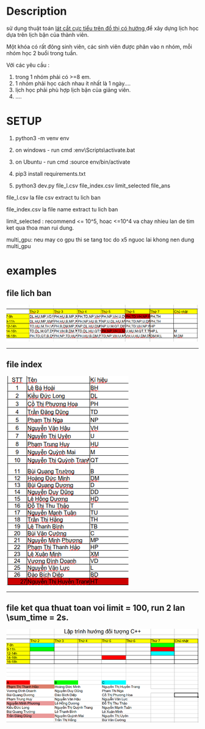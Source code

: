 # Description

sử dụng thuật toán [lát cắt cực tiểu trên đồ thị có hướng ](https://en.wikipedia.org/wiki/Max-flow_min-cut_theorem) để xây dựng lịch học dựa trên lịch bận của thành viên.

Một khóa có rất đông sinh viên, các sinh viên được phân vào n nhóm, mỗi nhóm học 2 buổi trong tuần.

Với các yêu cầu : 

1. trong 1 nhóm phải có >=8 em.
2. 1 nhóm phải học cách nhau ít nhất là 1 ngày....
3. lịch học phải phù hợp lịch bận của giảng viên.
4. ....

# SETUP

1. python3 -m venv env

2. on windows - run cmd :env\Scripts\activate.bat

3. on Ubuntu - run  cmd :source env/bin/activate

4. pip3 install requirements.txt

5. python3 dev.py file_l.csv file_index.csv limit_selected file_ans

file_l.csv la file csv extract tu lich ban 

file_index.csv la file name extract tu lich ban

limit_selected : recommend <= 10^5, hoac <=10^4 va chay nhieu lan de tim ket qua thoa man rui dung.

multi_gpu: neu may co gpu thi se tang toc do x5 nguoc lai khong nen dung multi_gpu

# examples 

## file lich ban 

![](./statics/lich.png)

---

## file index 

![](./statics/index.png)

---

## file ket qua thuat toan voi limit = 100, run 2 lan \sum_time = 2s.

![](./statics/kq.png)